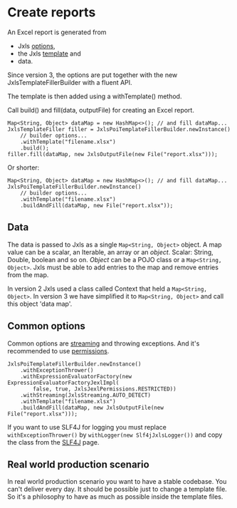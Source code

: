 # Create reports

An Excel report is generated from

- Jxls [options](builder.html),
- the Jxls [template](template.html) and
- data.

Since version 3, the options are put together with the new JxlsTemplateFillerBuilder with a fluent API.

The template is then added using a withTemplate() method.

Call build() and fill(data, outputFile) for creating an Excel report.

```
Map<String, Object> dataMap = new HashMap<>(); // and fill dataMap...
JxlsTemplateFiller filler = JxlsPoiTemplateFillerBuilder.newInstance()
    // builder options...
    .withTemplate("filename.xlsx")
    .build();
filler.fill(dataMap, new JxlsOutputFile(new File("report.xlsx")));
```

Or shorter:

```
Map<String, Object> dataMap = new HashMap<>(); // and fill dataMap...
JxlsPoiTemplateFillerBuilder.newInstance()
    // builder options...
    .withTemplate("filename.xlsx")
    .buildAndFill(dataMap, new File("report.xlsx"));
```

## Data

The data is passed to Jxls as a single `Map<String, Object>` object.
A map value can be a scalar, an Iterable, an array or an *object*.
Scalar: String, Double, boolean and so on.
*Object* can be a POJO class or a `Map<String, Object>`.
Jxls must be able to add entries to the map and remove entries from the map.

In version 2 Jxls used a class called Context that held a `Map<String, Object>`.
In version 3 we have simplified it to `Map<String, Object>` and call this object 'data map'.

## Common options

Common options are [streaming](streaming.html) and throwing exceptions. And it's recommended to use [permissions](builder.html#factory-options).

```
JxlsPoiTemplateFillerBuilder.newInstance()
    .withExceptionThrower()
    .withExpressionEvaluatorFactory(new ExpressionEvaluatorFactoryJexlImpl(
        false, true, JxlsJexlPermissions.RESTRICTED))
    .withStreaming(JxlsStreaming.AUTO_DETECT)
    .withTemplate("filename.xlsx")
    .buildAndFill(dataMap, new JxlsOutputFile(new File("report.xlsx")));
```

If you want to use SLF4J for logging you must replace `withExceptionThrower()` by `withLogger(new Slf4jJxlsLogger())`
and copy the class from the [SLF4J](slf4j.html) page.


## Real world production scenario

In real world production scenario you want to have a stable codebase. You can't deliver every day. It should be possible just to change
a template file. So it's a philosophy to have as much as possible inside the template files.
